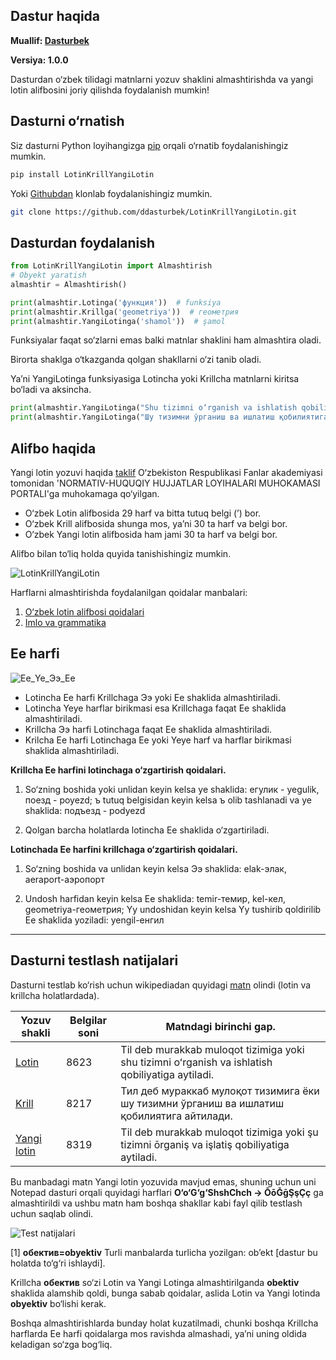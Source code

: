 ## Dastur haqida
**Muallif: [Dasturbek](https://github.com/ddasturbek)**

**Versiya: 1.0.0**

Dasturdan o‘zbek tilidagi matnlarni yozuv shaklini almashtirishda va yangi lotin alifbosini joriy qilishda foydalanish mumkin!

## Dasturni o‘rnatish

Siz dasturni Python loyihangizga [pip](https://pypi.org/project/LotinKrillYangiLotin) orqali o‘rnatib foydalanishingiz mumkin.

```bash
pip install LotinKrillYangiLotin
```

Yoki [Githubdan](https://github.com/ddasturbek/LotinKrillYangiLotin) klonlab foydalanishingiz mumkin.

```bash
git clone https://github.com/ddasturbek/LotinKrillYangiLotin.git
```

## Dasturdan foydalanish

```Python
from LotinKrillYangiLotin import Almashtirish
# Obyekt yaratish
almashtir = Almashtirish()

print(almashtir.Lotinga('функция'))  # funksiya
print(almashtir.Krillga('geometriya'))  # геометрия
print(almashtir.YangiLotinga('shamol'))  # şamol
```

Funksiyalar faqat so‘zlarni emas balki matnlar shaklini ham almashtira oladi.

Birorta shaklga o‘tkazganda qolgan shakllarni o‘zi tanib oladi.

Ya’ni YangiLotinga funksiyasiga Lotincha yoki Krillcha matnlarni kiritsa bo‘ladi va aksincha.

```Python
print(almashtir.YangiLotinga("Shu tizimni o‘rganish va ishlatish qobiliyatiga aytiladi."))  # Şu tizimni ōrganiş va işlatiş qobiliyatiga aytiladi.
print(almashtir.YangiLotinga("Шу тизимни ўрганиш ва ишлатиш қобилиятига айтилади."))  # Şu tizimni ōrganiş va işlatiş qobiliyatiga aytiladi.
```

## Alifbo haqida

Yangi lotin yozuvi haqida [taklif](https://regulation.gov.uz/oz/d/31596) O‘zbekiston Respublikasi Fanlar akademiyasi tomonidan 'NORMATIV-HUQUQIY HUJJATLAR LOYIHALARI MUHOKAMASI PORTALI'ga muhokamaga qo‘yilgan.

* O‘zbek Lotin alifbosida 29 harf va bitta tutuq belgi (’) bor.
* O‘zbek Krill alifbosida shunga mos, ya’ni 30 ta harf va belgi bor.
* O‘zbek Yangi lotin alifbosida ham jami 30 ta harf va belgi bor.

Alifbo bilan to‘liq holda quyida tanishishingiz mumkin.

![LotinKrillYangiLotin](https://github.com/ddasturbek/LotinKrillYangiLotin/assets/76460501/a36715a4-2108-4179-b127-0409c5525708)

Harflarni almashtirishda foydalanilgan qoidalar manbalari:
1. [O‘zbek lotin alifbosi qoidalari](https://uz.wikipedia.org/wiki/Vikipediya:O%CA%BBzbek_lotin_alifbosi_qoidalari)
2. [Imlo va grammatika](https://uz.wikipedia.org/wiki/Vikipediya:Imlo_va_grammatika)

## Ee harfi

![Ee_Ye_Ээ_Ее](https://github.com/ddasturbek/LotinKrillYangiLotin/assets/76460501/1c251c4d-12dd-4b7a-80d8-a1ad463e79d5)

* Lotincha Ee harfi Krillchaga Ээ yoki Ее shaklida almashtiriladi.
* Lotincha Yeye harflar birikmasi esa Krillchaga faqat Ее shaklida almashtiriladi.
* Krillcha Ээ harfi Lotinchaga faqat Ee shaklida almashtiriladi.
* Krilcha Ее harfi Lotinchaga Ee yoki Yeye harf va harflar birikmasi shaklida almashtiriladi.

**Krillcha Eе harfini lotinchaga o‘zgartirish qoidalari.**

1) So‘zning boshida yoki unlidan keyin kelsa ye shaklida: егулик - yegulik, поезд - poyezd; ъ tutuq belgisidan keyin kelsa ъ olib tashlanadi va ye shaklida: подъезд - podyezd

2) Qolgan barcha holatlarda lotincha Ee shaklida o‘zgartiriladi.


**Lotinchada Ee harfini krillchaga o‘zgartirish qoidalari.**
1) So‘zning boshida va unlidan keyin kelsa Ээ shaklida: elak-элак, aeraport-аэропорт

2) Undosh harfidan keyin kelsa Ее shaklida: temir-темир, kel-кел, geometriya-геометрия; Yy undoshidan keyin kelsa Yy tushirib qoldirilib Ее shaklida yoziladi: yengil-енгил
---

## Dasturni testlash natijalari

Dasturni testlab ko‘rish uchun wikipediadan quyidagi [matn](https://uz.wikipedia.org/w/index.php?title=Til) olindi (lotin va krillcha holatlardada).

| Yozuv shakli | 	Belgilar soni |	Matndagi birinchi gap.                                                                           |
|--------------|----------------|--------------------------------------------------------------------------------------------------|
| [Lotin](https://github.com/ddasturbek/LotinKrillYangiLotin/blob/main/data/Til_Lotin.txt)        |	8623          |	Til deb murakkab muloqot tizimiga yoki shu tizimni oʻrganish va ishlatish qobiliyatiga aytiladi. |
| [Krill](https://github.com/ddasturbek/LotinKrillYangiLotin/blob/main/data/Til_Krill.txt)	       |  8217          |	Тил деб мураккаб мулоқот тизимига ёки шу тизимни ўрганиш ва ишлатиш қобилиятига айтилади.        |
| [Yangi lotin](https://github.com/ddasturbek/LotinKrillYangiLotin/blob/main/data/Til_YangiLotin.txt)	 |  8319        	| Til deb murakkab muloqot tizimiga yoki şu tizimni ōrganiş va işlatiş qobiliyatiga aytiladi.      |

Bu manbadagi matn Yangi lotin yozuvida mavjud emas, shuning uchun uni Notepad dasturi orqali quyidagi harflari **O‘o‘G‘g‘ShshChch -> ŌōḠḡŞşÇç** ga almashtirildi va ushbu matn ham boshqa shakllar kabi fayl qilib testlash uchun saqlab olindi.

![Test natijalari](https://github.com/ddasturbek/LotinKrillYangiLotin/assets/76460501/0c3568b9-c3d7-4c91-a2ac-68bbe72d1b42)

[1] **обектив=obyektiv** Turli manbalarda turlicha yozilgan: ob’ekt [dastur bu holatda to‘g‘ri ishlaydi].

Krillcha **обектив** so‘zi Lotin va Yangi Lotinga almashtirilganda **obektiv** shaklida alamshib qoldi, bunga sabab qoidalar, aslida Lotin va Yangi lotinda **obyektiv** bo‘lishi kerak.

Boshqa almashtirishlarda bunday holat kuzatilmadi, chunki boshqa Krillcha harflarda Ee harfi qoidalarga mos ravishda almashadi, ya’ni uning oldida keladigan so‘zga bog‘liq. 
